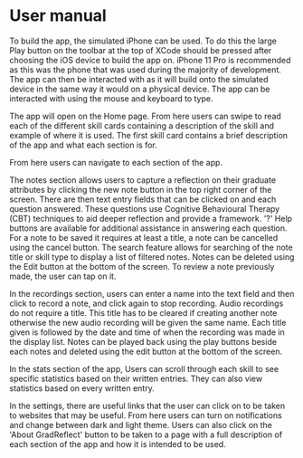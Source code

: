 # User manual 

To build the app, the simulated iPhone can be used. To do this the large Play button on the toolbar at the top of XCode should be pressed after choosing the iOS device to build the app on. iPhone 11 Pro is recommended as this was the phone that was used during the majority of development. 
The app can then be interacted with as it will build onto the simulated device in the same way it would on a physical device. The app can be interacted with using the mouse and keyboard to type.

The app will open on the Home page. From here users can swipe to read each of the different skill cards containing a description of the skill and example of where it is used. The first skill card contains a brief description of the app and what each section is for.

From here users can navigate to each section of the app.

The notes section allows users to capture a reflection on their graduate attributes by clicking the new note button in the top right corner of the screen. There are then text entry fields that can be clicked on and each question answered. These questions use Cognitive Behavioural Therapy (CBT) techniques to aid deeper reflection and provide a framework. '?' Help buttons are available for additional assistance in answering each question. For a note to be saved it requires at least a title, a note can be cancelled using the cancel button. The search feature allows for searching of the note title or skill type to display a list of filtered notes. Notes can be deleted using the Edit button at the bottom of the screen. To review a note previously made, the user can tap on it.

In the recordings section, users can enter a name into the text field and then click to record a note, and click again to stop recording. Audio recordings do not require a title. This title has to be cleared if creating another note otherwise the new audio recording will be given the same name. Each title given is followed by the date and time of when the recording was made in the display list. Notes can be played back using the play buttons beside each notes and deleted using the edit button at the bottom of the screen.

In the stats section of the app, Users can scroll through each skill to see specific statistics based on their written entries. They can also view statistics based on every written entry.

In the settings, there are useful links that the user can click on to be taken to websites that may be useful. From here users can turn on notifications and change between dark and light theme. Users can also click on the 'About GradReflect' button to be taken to a page with a full description of each section of the app and how it is intended to be used. 